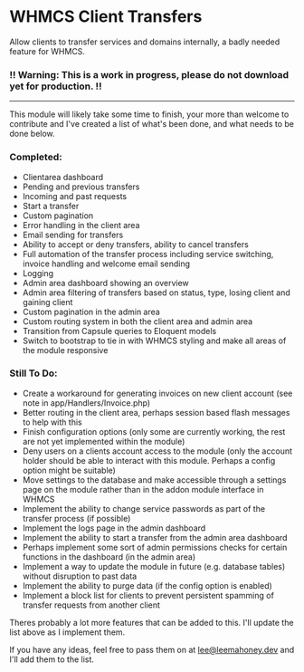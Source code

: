 # WHMCS Client Transfers

Allow clients to transfer services and domains internally, a badly needed feature for WHMCS.

### !! Warning: This is a work in progress, please do not download yet for production. !!

----

This module will likely take some time to finish, your more than welcome to contribute and I've created a list of what's been done, and what needs to be done below.

### Completed:

- Clientarea dashboard
- Pending and previous transfers
- Incoming and past requests
- Start a transfer
- Custom pagination
- Error handling in the client area
- Email sending for transfers
- Ability to accept or deny transfers, ability to cancel transfers
- Full automation of the transfer process including service switching, invoice handling and welcome email sending
- Logging
- Admin area dashboard showing an overview
- Admin area filtering of transfers based on status, type, losing client and gaining client
- Custom pagination in the admin area
- Custom routing system in both the client area and admin area
- Transition from Capsule queries to Eloquent models
- Switch to bootstrap to tie in with WHMCS styling and make all areas of the module responsive


### Still To Do:

- Create a workaround for generating invoices on new client account (see note in app/Handlers/Invoice.php)
- Better routing in the client area, perhaps session based flash messages to help with this
- Finish configuration options (only some are currently working, the rest are not yet implemented within the module)
- Deny users on a clients account access to the module (only the account holder should be able to interact with this module. Perhaps a config option might be suitable)
- Move settings to the database and make accessible through a settings page on the module rather than in the addon module interface in WHMCS
- Implement the ability to change service passwords as part of the transfer process (if possible)
- Implement the logs page in the admin dashboard
- Implement the ability to start a transfer from the admin area dashboard
- Perhaps implement some sort of admin permissions checks for certain functions in the dashboard (in the admin area)
- Implement a way to update the module in future (e.g. database tables) without disruption to past data
- Implement the ability to purge data (if the config option is enabled)
- Implement a block list for clients to prevent persistent spamming of transfer requests from another client

Theres probably a lot more features that can be added to this. I'll update the list above as I implement them.

If you have any ideas, feel free to pass them on at lee@leemahoney.dev and I'll add them to the list.